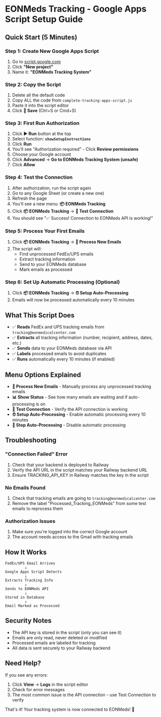 # EONMeds Tracking - Google Apps Script Setup Guide

## Quick Start (5 Minutes)

### Step 1: Create New Google Apps Script

1. Go to [script.google.com](https://script.google.com)
2. Click **"New project"**
3. Name it: **"EONMeds Tracking System"**

### Step 2: Copy the Script

1. Delete all the default code
2. Copy ALL the code from `complete-tracking-apps-script.js`
3. Paste it into the script editor
4. Click **💾 Save** (Ctrl+S or Cmd+S)

### Step 3: First Run Authorization

1. Click **▶️ Run** button at the top
2. Select function: **`showSetupInstructions`**
3. Click **Run**
4. You'll see "Authorization required" - Click **Review permissions**
5. Choose your Google account
6. Click **Advanced** → **Go to EONMeds Tracking System (unsafe)**
7. Click **Allow**

### Step 4: Test the Connection

1. After authorization, run the script again
2. Go to any Google Sheet (or create a new one)
3. Refresh the page
4. You'll see a new menu: **📦 EONMeds Tracking**
5. Click **📦 EONMeds Tracking** → **🧪 Test Connection**
6. You should see "✅ Success! Connection to EONMeds API is working!"

### Step 5: Process Your First Emails

1. Click **📦 EONMeds Tracking** → **🔄 Process New Emails**
2. The script will:
   - Find unprocessed FedEx/UPS emails
   - Extract tracking information
   - Send to your EONMeds database
   - Mark emails as processed

### Step 6: Set Up Automatic Processing (Optional)

1. Click **📦 EONMeds Tracking** → **⏰ Setup Auto-Processing**
2. Emails will now be processed automatically every 10 minutes

## What This Script Does

- ✅ **Reads** FedEx and UPS tracking emails from `tracking@eonmedicalcenter.com`
- ✅ **Extracts** all tracking information (number, recipient, address, dates, etc.)
- ✅ **Sends** data to your EONMeds database via API
- ✅ **Labels** processed emails to avoid duplicates
- ✅ **Runs** automatically every 10 minutes (if enabled)

## Menu Options Explained

- **🔄 Process New Emails** - Manually process any unprocessed tracking emails
- **📊 Show Status** - See how many emails are waiting and if auto-processing is on
- **🧪 Test Connection** - Verify the API connection is working
- **⏰ Setup Auto-Processing** - Enable automatic processing every 10 minutes
- **🛑 Stop Auto-Processing** - Disable automatic processing

## Troubleshooting

### "Connection Failed" Error
1. Check that your backend is deployed to Railway
2. Verify the API URL in the script matches your Railway backend URL
3. Ensure TRACKING_API_KEY in Railway matches the key in the script

### No Emails Found
1. Check that tracking emails are going to `tracking@eonmedicalcenter.com`
2. Remove the label "Processed_Tracking_EONMeds" from some test emails to reprocess them

### Authorization Issues
1. Make sure you're logged into the correct Google account
2. The account needs access to the Gmail with tracking emails

## How It Works

```
FedEx/UPS Email Arrives
         ↓
Google Apps Script Detects
         ↓
Extracts Tracking Info
         ↓
Sends to EONMeds API
         ↓
Stored in Database
         ↓
Email Marked as Processed
```

## Security Notes

- The API key is stored in the script (only you can see it)
- Emails are only read, never deleted or modified
- Processed emails are labeled for tracking
- All data is sent securely to your Railway backend

## Need Help?

If you see any errors:
1. Click **View** → **Logs** in the script editor
2. Check for error messages
3. The most common issue is the API connection - use Test Connection to verify

That's it! Your tracking system is now connected to EONMeds! 🎉
